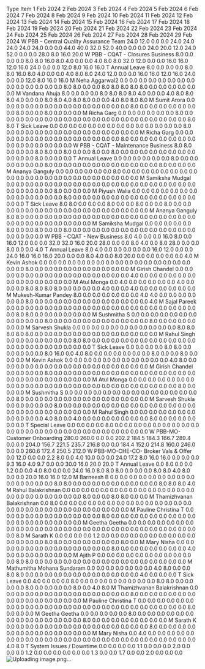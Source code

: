 Type	Item	1 Feb 2024	2 Feb 2024	3 Feb 2024	4 Feb 2024	5 Feb 2024	6 Feb 2024	7 Feb 2024	8 Feb 2024	9 Feb 2024	10 Feb 2024	11 Feb 2024	12 Feb 2024	13 Feb 2024	14 Feb 2024	15 Feb 2024	16 Feb 2024	17 Feb 2024	18 Feb 2024	19 Feb 2024	20 Feb 2024	21 Feb 2024	22 Feb 2024	23 Feb 2024	24 Feb 2024	25 Feb 2024	26 Feb 2024	27 Feb 2024	28 Feb 2024	29 Feb 2024
W	         PBB - Central Quality Assurance Team	24.0	12.0	0.0	0.0	24.0	24.0	24.0	24.0	24.0	0.0	0.0	44.0	40.0	32.0	52.0	40.0	0.0	0.0	24.0	20.0	12.0	24.0	52.0	0.0	0.0	28.0	8.0	16.0	20.0
W	            PBB - CQAT - Closures Business	8.0	0.0	0.0	0.0	8.0	8.0	16.0	8.0	4.0	0.0	0.0	4.0	8.0	8.0	32.0	12.0	0.0	0.0	16.0	16.0	12.0	16.0	24.0	0.0	0.0	12.0	8.0	16.0	16.0
T	               Annual Leave	8.0	0.0	0.0	0.0	8.0	8.0	16.0	8.0	4.0	0.0	0.0	4.0	8.0	8.0	24.0	12.0	0.0	0.0	16.0	16.0	12.0	16.0	24.0	0.0	0.0	12.0	8.0	16.0	16.0
M	                  Neha Aggarwal2	0.0	0.0	0.0	0.0	0.0	0.0	0.0	0.0	0.0	0.0	0.0	0.0	0.0	0.0	8.0	8.0	0.0	0.0	8.0	8.0	8.0	8.0	8.0	0.0	0.0	0.0	0.0	0.0	0.0
M	                  Vandana Ahuja	8.0	0.0	0.0	0.0	8.0	8.0	8.0	8.0	4.0	0.0	0.0	4.0	8.0	8.0	8.0	4.0	0.0	0.0	8.0	8.0	4.0	8.0	8.0	0.0	0.0	4.0	8.0	8.0	8.0
M	                  Sumit Arora	0.0	0.0	0.0	0.0	0.0	0.0	0.0	0.0	0.0	0.0	0.0	0.0	0.0	0.0	8.0	0.0	0.0	0.0	0.0	0.0	0.0	0.0	8.0	0.0	0.0	8.0	0.0	0.0	0.0
M	                  Richa Garg	0.0	0.0	0.0	0.0	0.0	0.0	8.0	0.0	0.0	0.0	0.0	0.0	0.0	0.0	0.0	0.0	0.0	0.0	0.0	0.0	0.0	0.0	0.0	0.0	0.0	0.0	0.0	8.0	8.0
T	               Sick Leave	0.0	0.0	0.0	0.0	0.0	0.0	0.0	0.0	0.0	0.0	0.0	0.0	0.0	0.0	8.0	0.0	0.0	0.0	0.0	0.0	0.0	0.0	0.0	0.0	0.0	0.0	0.0	0.0	0.0
M	                  Richa Garg	0.0	0.0	0.0	0.0	0.0	0.0	0.0	0.0	0.0	0.0	0.0	0.0	0.0	0.0	8.0	0.0	0.0	0.0	0.0	0.0	0.0	0.0	0.0	0.0	0.0	0.0	0.0	0.0	0.0
W	            PBB - CQAT - Maintenance Business	8.0	8.0	0.0	0.0	0.0	8.0	8.0	0.0	8.0	0.0	0.0	8.0	0.0	8.0	0.0	0.0	0.0	0.0	0.0	0.0	0.0	0.0	0.0	0.0	0.0	8.0	0.0	0.0	0.0
T	               Annual Leave	0.0	0.0	0.0	0.0	0.0	0.0	8.0	0.0	0.0	0.0	0.0	0.0	0.0	8.0	0.0	0.0	0.0	0.0	0.0	0.0	0.0	0.0	0.0	0.0	0.0	8.0	0.0	0.0	0.0
M	                  Ananya Ganguly	0.0	0.0	0.0	0.0	0.0	0.0	8.0	0.0	0.0	0.0	0.0	0.0	0.0	0.0	0.0	0.0	0.0	0.0	0.0	0.0	0.0	0.0	0.0	0.0	0.0	0.0	0.0	0.0	0.0
M	                  Samiksha Mudgal	0.0	0.0	0.0	0.0	0.0	0.0	0.0	0.0	0.0	0.0	0.0	0.0	0.0	0.0	0.0	0.0	0.0	0.0	0.0	0.0	0.0	0.0	0.0	0.0	0.0	8.0	0.0	0.0	0.0
M	                  Piyush Walia	0.0	0.0	0.0	0.0	0.0	0.0	0.0	0.0	0.0	0.0	0.0	0.0	0.0	8.0	0.0	0.0	0.0	0.0	0.0	0.0	0.0	0.0	0.0	0.0	0.0	0.0	0.0	0.0	0.0
T	               Sick Leave	8.0	8.0	0.0	0.0	0.0	8.0	0.0	0.0	8.0	0.0	0.0	8.0	0.0	0.0	0.0	0.0	0.0	0.0	0.0	0.0	0.0	0.0	0.0	0.0	0.0	0.0	0.0	0.0	0.0
M	                  Ananya Ganguly	8.0	8.0	0.0	0.0	0.0	0.0	0.0	0.0	0.0	0.0	0.0	0.0	0.0	0.0	0.0	0.0	0.0	0.0	0.0	0.0	0.0	0.0	0.0	0.0	0.0	0.0	0.0	0.0	0.0
M	                  Samiksha Mudgal	0.0	0.0	0.0	0.0	0.0	8.0	0.0	0.0	8.0	0.0	0.0	8.0	0.0	0.0	0.0	0.0	0.0	0.0	0.0	0.0	0.0	0.0	0.0	0.0	0.0	0.0	0.0	0.0	0.0
W	            PBB - CQAT - New Business	8.0	4.0	0.0	0.0	16.0	8.0	0.0	16.0	12.0	0.0	0.0	32.0	32.0	16.0	20.0	28.0	0.0	0.0	8.0	4.0	0.0	8.0	28.0	0.0	0.0	8.0	0.0	0.0	4.0
T	               Annual Leave	8.0	4.0	0.0	0.0	0.0	0.0	0.0	16.0	12.0	0.0	0.0	24.0	16.0	16.0	16.0	20.0	0.0	0.0	8.0	4.0	0.0	8.0	20.0	0.0	0.0	0.0	0.0	0.0	4.0
M	                  Kevin Ashok	0.0	0.0	0.0	0.0	0.0	0.0	0.0	0.0	0.0	0.0	0.0	0.0	0.0	0.0	0.0	0.0	0.0	0.0	8.0	0.0	0.0	0.0	0.0	0.0	0.0	0.0	0.0	0.0	0.0
M	                  Girish Chandel	0.0	0.0	0.0	0.0	0.0	0.0	0.0	0.0	0.0	0.0	0.0	0.0	0.0	0.0	0.0	4.0	0.0	0.0	0.0	0.0	0.0	0.0	0.0	0.0	0.0	0.0	0.0	0.0	0.0
M	                  Atul Monga	0.0	4.0	0.0	0.0	0.0	0.0	0.0	4.0	0.0	0.0	0.0	8.0	8.0	8.0	8.0	0.0	0.0	0.0	0.0	4.0	0.0	0.0	4.0	0.0	0.0	0.0	0.0	0.0	0.0
M	                  Mukesh-Kumar Pandey	8.0	0.0	0.0	0.0	0.0	0.0	0.0	4.0	4.0	0.0	0.0	0.0	0.0	0.0	0.0	8.0	0.0	0.0	0.0	0.0	0.0	0.0	0.0	0.0	0.0	0.0	0.0	0.0	4.0
M	                  Sajal Pareek	0.0	0.0	0.0	0.0	0.0	0.0	0.0	0.0	0.0	0.0	0.0	0.0	0.0	0.0	0.0	0.0	0.0	0.0	0.0	0.0	0.0	8.0	8.0	0.0	0.0	0.0	0.0	0.0	0.0
M	                  Sushmitha S	0.0	0.0	0.0	0.0	0.0	0.0	0.0	0.0	0.0	0.0	0.0	8.0	0.0	0.0	0.0	0.0	0.0	0.0	0.0	0.0	0.0	0.0	8.0	0.0	0.0	0.0	0.0	0.0	0.0
M	                  Sarvesh Shukla	0.0	0.0	0.0	0.0	0.0	0.0	0.0	0.0	0.0	0.0	0.0	8.0	8.0	8.0	8.0	8.0	0.0	0.0	0.0	0.0	0.0	0.0	0.0	0.0	0.0	0.0	0.0	0.0	0.0
M	                  Rahul Singh	0.0	0.0	0.0	0.0	0.0	0.0	0.0	8.0	8.0	0.0	0.0	0.0	0.0	0.0	0.0	0.0	0.0	0.0	0.0	0.0	0.0	0.0	0.0	0.0	0.0	0.0	0.0	0.0	0.0
T	               Sick Leave	0.0	0.0	0.0	0.0	8.0	8.0	0.0	0.0	0.0	0.0	0.0	8.0	16.0	0.0	4.0	8.0	0.0	0.0	0.0	0.0	0.0	0.0	8.0	0.0	0.0	8.0	0.0	0.0	0.0
M	                  Kevin Ashok	0.0	0.0	0.0	0.0	0.0	0.0	0.0	0.0	0.0	0.0	0.0	4.0	8.0	0.0	0.0	0.0	0.0	0.0	0.0	0.0	0.0	0.0	0.0	0.0	0.0	0.0	0.0	0.0	0.0
M	                  Girish Chandel	0.0	0.0	0.0	0.0	8.0	0.0	0.0	0.0	0.0	0.0	0.0	0.0	0.0	0.0	0.0	0.0	0.0	0.0	0.0	0.0	0.0	0.0	0.0	0.0	0.0	0.0	0.0	0.0	0.0
M	                  Atul Monga	0.0	0.0	0.0	0.0	0.0	0.0	0.0	0.0	0.0	0.0	0.0	0.0	0.0	0.0	0.0	0.0	0.0	0.0	0.0	0.0	0.0	0.0	0.0	0.0	0.0	8.0	0.0	0.0	0.0
M	                  Sushmitha S	0.0	0.0	0.0	0.0	0.0	0.0	0.0	0.0	0.0	0.0	0.0	0.0	0.0	0.0	0.0	8.0	0.0	0.0	0.0	0.0	0.0	0.0	0.0	0.0	0.0	0.0	0.0	0.0	0.0
M	                  Sarvesh Shukla	0.0	0.0	0.0	0.0	0.0	8.0	0.0	0.0	0.0	0.0	0.0	0.0	0.0	0.0	0.0	0.0	0.0	0.0	0.0	0.0	0.0	0.0	0.0	0.0	0.0	0.0	0.0	0.0	0.0
M	                  Rahul Singh	0.0	0.0	0.0	0.0	0.0	0.0	0.0	0.0	0.0	0.0	0.0	4.0	8.0	0.0	4.0	0.0	0.0	0.0	0.0	0.0	0.0	0.0	8.0	0.0	0.0	0.0	0.0	0.0	0.0
T	               Special Leave	0.0	0.0	0.0	0.0	8.0	0.0	0.0	0.0	0.0	0.0	0.0	0.0	0.0	0.0	0.0	0.0	0.0	0.0	0.0	0.0	0.0	0.0	0.0	0.0	0.0	0.0	0.0	0.0	0.0
W	         PBB-MO-Customer Onboarding	280.0	260.0	0.0	0.0	202.2	184.5	184.3	166.7	289.4	0.0	0.0	204.0	156.7	221.5	235.7	216.8	0.0	0.0	184.4	152.0	214.8	160.0	246.0	0.0	0.0	260.6	172.4	250.5	212.0
W	            PBB-MO-CHE-CO- Broker Vals & Offer	0.0	12.0	0.0	0.0	2.2	8.0	0.0	4.0	10.0	0.0	0.0	24.0	17.2	8.0	16.0	16.0	0.0	0.0	0.0	9.3	16.0	4.0	9.7	0.0	0.0	30.0	16.0	20.0	20.0
T	               Annual Leave	0.0	8.0	0.0	0.0	1.2	0.0	0.0	4.0	8.0	0.0	0.0	24.0	16.0	8.0	8.0	8.0	0.0	0.0	0.0	8.0	8.0	4.0	8.0	0.0	0.0	20.0	16.0	16.0	12.0
M	                  Barneesh B	0.0	0.0	0.0	0.0	0.0	0.0	0.0	0.0	0.0	0.0	0.0	0.0	0.0	0.0	8.0	8.0	0.0	0.0	0.0	0.0	0.0	0.0	0.0	0.0	0.0	8.0	8.0	8.0	4.0
M	                  Rahul Balakrishnan	0.0	0.0	0.0	0.0	0.0	0.0	0.0	0.0	0.0	0.0	0.0	0.0	0.0	0.0	0.0	0.0	0.0	0.0	0.0	0.0	0.0	0.0	8.0	0.0	0.0	8.0	8.0	0.0	0.0
M	                  Thamizhvanan Balakrishnan	0.0	8.0	0.0	0.0	0.0	0.0	0.0	0.0	0.0	0.0	0.0	0.0	0.0	0.0	0.0	0.0	0.0	0.0	0.0	0.0	0.0	0.0	0.0	0.0	0.0	0.0	0.0	0.0	0.0
M	                  Pauline Christina  T	0.0	0.0	0.0	0.0	0.0	0.0	0.0	0.0	0.0	0.0	0.0	8.0	0.0	0.0	0.0	0.0	0.0	0.0	0.0	0.0	0.0	0.0	0.0	0.0	0.0	0.0	0.0	0.0	0.0
M	                  Geetha Geetha	0.0	0.0	0.0	0.0	0.0	0.0	0.0	0.0	0.0	0.0	0.0	0.0	0.0	0.0	0.0	0.0	0.0	0.0	0.0	0.0	0.0	0.0	0.0	0.0	0.0	0.0	0.0	0.0	8.0
M	                  Sarath K	0.0	0.0	0.0	0.0	1.2	0.0	0.0	0.0	0.0	0.0	0.0	0.0	0.0	0.0	0.0	0.0	0.0	0.0	0.0	8.0	8.0	0.0	0.0	0.0	0.0	0.0	0.0	8.0	0.0
M	                  Mary Nisha	0.0	0.0	0.0	0.0	0.0	0.0	0.0	0.0	0.0	0.0	0.0	0.0	0.0	8.0	0.0	0.0	0.0	0.0	0.0	0.0	0.0	4.0	0.0	0.0	0.0	0.0	0.0	0.0	0.0
M	                  Ajith P	0.0	0.0	0.0	0.0	0.0	0.0	0.0	0.0	0.0	0.0	0.0	8.0	8.0	0.0	0.0	0.0	0.0	0.0	0.0	0.0	0.0	0.0	0.0	0.0	0.0	0.0	0.0	0.0	0.0
M	                  Mathumitha Mohana Sundaram	0.0	0.0	0.0	0.0	0.0	0.0	0.0	4.0	8.0	0.0	0.0	8.0	8.0	0.0	0.0	0.0	0.0	0.0	0.0	0.0	0.0	0.0	0.0	0.0	0.0	4.0	0.0	0.0	0.0
T	               Sick Leave	0.0	4.0	0.0	0.0	0.0	8.0	0.0	0.0	0.0	0.0	0.0	0.0	0.0	0.0	8.0	8.0	0.0	0.0	0.0	0.0	8.0	0.0	0.0	0.0	0.0	8.0	0.0	4.0	8.0
M	                  Thamizhvanan Balakrishnan	0.0	0.0	0.0	0.0	0.0	0.0	0.0	0.0	0.0	0.0	0.0	0.0	0.0	0.0	8.0	0.0	0.0	0.0	0.0	0.0	0.0	0.0	0.0	0.0	0.0	0.0	0.0	0.0	0.0
M	                  Pauline Christina  T	0.0	0.0	0.0	0.0	0.0	0.0	0.0	0.0	0.0	0.0	0.0	0.0	0.0	0.0	0.0	0.0	0.0	0.0	0.0	0.0	0.0	0.0	0.0	0.0	0.0	8.0	0.0	0.0	0.0
M	                  Geetha Geetha	0.0	0.0	0.0	0.0	0.0	8.0	0.0	0.0	0.0	0.0	0.0	0.0	0.0	0.0	0.0	0.0	0.0	0.0	0.0	0.0	8.0	0.0	0.0	0.0	0.0	0.0	0.0	0.0	0.0
M	                  Sarath K	0.0	0.0	0.0	0.0	0.0	0.0	0.0	0.0	0.0	0.0	0.0	0.0	0.0	0.0	0.0	8.0	0.0	0.0	0.0	0.0	0.0	0.0	0.0	0.0	0.0	0.0	0.0	0.0	0.0
M	                  Mary Nisha	0.0	4.0	0.0	0.0	0.0	0.0	0.0	0.0	0.0	0.0	0.0	0.0	0.0	0.0	0.0	0.0	0.0	0.0	0.0	0.0	0.0	0.0	0.0	0.0	0.0	0.0	0.0	4.0	8.0
T	               System Issues / Downtime	0.0	0.0	0.0	0.0	1.1	0.0	0.0	0.0	2.0	0.0	0.0	0.0	1.2	0.0	0.0	0.0	0.0	0.0	0.0	1.3	0.0	0.0	1.7	0.0	0.0	2.0	0.0	0.0	0.0
![Uploading image.png…]()
